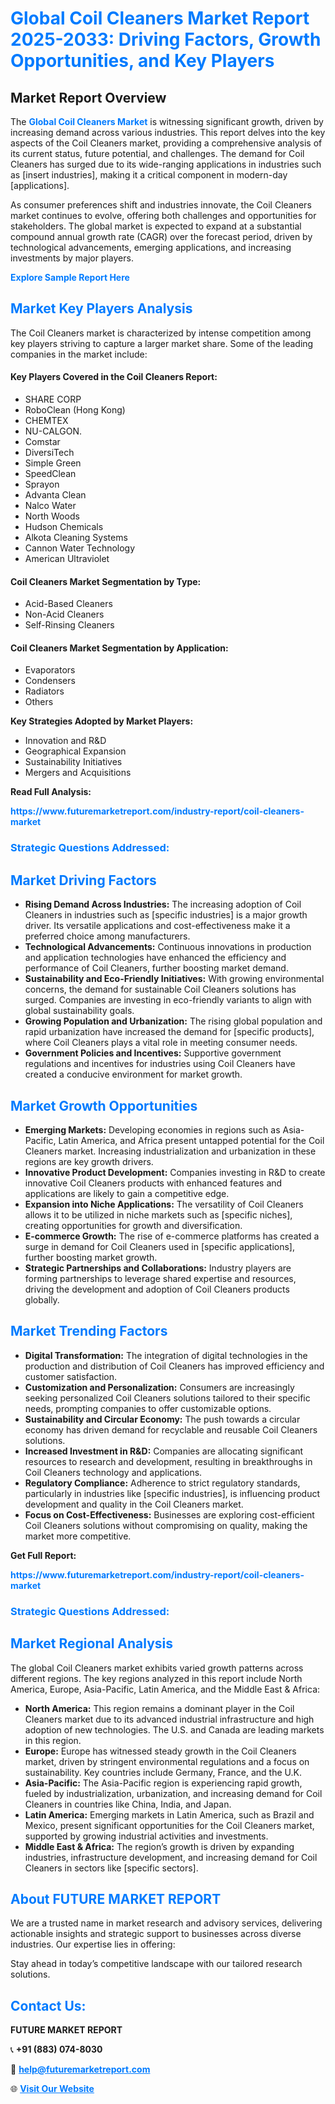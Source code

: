 <h1 style="color: #007BFF;">Global Coil Cleaners Market Report 2025-2033: Driving Factors, Growth Opportunities, and Key Players</h1>

<section id="overview">
<h2>Market Report Overview</h2>
<p>The <a href="https://www.futuremarketreport.com/industry-report/coil-cleaners-market" style="color: #007BFF; text-decoration: none;"><strong>Global Coil Cleaners Market</strong></a> is witnessing significant growth, driven by increasing demand across various industries. This report delves into the key aspects of the Coil Cleaners market, providing a comprehensive analysis of its current status, future potential, and challenges. The demand for Coil Cleaners has surged due to its wide-ranging applications in industries such as [insert industries], making it a critical component in modern-day [applications].</p>
<p>As consumer preferences shift and industries innovate, the Coil Cleaners market continues to evolve, offering both challenges and opportunities for stakeholders. The global market is expected to expand at a substantial compound annual growth rate (CAGR) over the forecast period, driven by technological advancements, emerging applications, and increasing investments by major players.</p>
</section>

<section id="overview">
<p><a href="https://www.futuremarketreport.com/request-sample/reportId=87661" style="color: #007BFF; text-decoration: none;"><strong>Explore Sample Report Here</strong></a></p>
</section>

<section id="key-players">
<h2 style="color: #007BFF;">Market Key Players Analysis</h2>
<p>The Coil Cleaners market is characterized by intense competition among key players striving to capture a larger market share. Some of the leading companies in the market include:</p>
<h4>Key Players Covered in the Coil Cleaners Report:</h4>
<ul><li>SHARE CORP</li><li>RoboClean (Hong Kong)</li><li>CHEMTEX</li><li>NU-CALGON.</li><li>Comstar</li><li>DiversiTech</li><li>Simple Green</li><li>SpeedClean</li><li>Sprayon</li><li>Advanta Clean</li><li>Nalco Water</li><li>North Woods</li><li>Hudson Chemicals</li><li>Alkota Cleaning Systems</li><li>Cannon Water Technology</li><li>American Ultraviolet</li></ul>
<h4>Coil Cleaners Market Segmentation by Type:</h4>
<ul><li>Acid-Based Cleaners</li><li>Non-Acid Cleaners</li><li>Self-Rinsing Cleaners</li></ul>

<h4>Coil Cleaners Market Segmentation by Application:</h4>
<ul><li>Evaporators</li><li>Condensers</li><li>Radiators</li><li>Others</li></ul>
<p><strong>Key Strategies Adopted by Market Players:</strong></p>
<ul>
<li>Innovation and R&D</li>
<li>Geographical Expansion</li>
<li>Sustainability Initiatives</li>
<li>Mergers and Acquisitions</li>
</ul>
</section>

<section>
<p><strong>Read Full Analysis: </strong></p><a href="https://www.futuremarketreport.com/industry-report/coil-cleaners-market" style="color: #007BFF; text-decoration: none;"><strong>https://www.futuremarketreport.com/industry-report/coil-cleaners-market</strong></a>
<h3 style="color: #007BFF;">Strategic Questions Addressed:</h3>
</section>

<section id="driving-factors">
<h2 style="color: #007BFF;">Market Driving Factors</h2>
<ul>
<li><strong>Rising Demand Across Industries:</strong> The increasing adoption of Coil Cleaners in industries such as [specific industries] is a major growth driver. Its versatile applications and cost-effectiveness make it a preferred choice among manufacturers.</li>
<li><strong>Technological Advancements:</strong> Continuous innovations in production and application technologies have enhanced the efficiency and performance of Coil Cleaners, further boosting market demand.</li>
<li><strong>Sustainability and Eco-Friendly Initiatives:</strong> With growing environmental concerns, the demand for sustainable Coil Cleaners solutions has surged. Companies are investing in eco-friendly variants to align with global sustainability goals.</li>
<li><strong>Growing Population and Urbanization:</strong> The rising global population and rapid urbanization have increased the demand for [specific products], where Coil Cleaners plays a vital role in meeting consumer needs.</li>
<li><strong>Government Policies and Incentives:</strong> Supportive government regulations and incentives for industries using Coil Cleaners have created a conducive environment for market growth.</li>
</ul>
</section>

<section id="growth-opportunities">
<h2 style="color: #007BFF;">Market Growth Opportunities</h2>
<ul>
<li><strong>Emerging Markets:</strong> Developing economies in regions such as Asia-Pacific, Latin America, and Africa present untapped potential for the Coil Cleaners market. Increasing industrialization and urbanization in these regions are key growth drivers.</li>
<li><strong>Innovative Product Development:</strong> Companies investing in R&D to create innovative Coil Cleaners products with enhanced features and applications are likely to gain a competitive edge.</li>
<li><strong>Expansion into Niche Applications:</strong> The versatility of Coil Cleaners allows it to be utilized in niche markets such as [specific niches], creating opportunities for growth and diversification.</li>
<li><strong>E-commerce Growth:</strong> The rise of e-commerce platforms has created a surge in demand for Coil Cleaners used in [specific applications], further boosting market growth.</li>
<li><strong>Strategic Partnerships and Collaborations:</strong> Industry players are forming partnerships to leverage shared expertise and resources, driving the development and adoption of Coil Cleaners products globally.</li>
</ul>
</section>

<section id="trending-factors">
<h2 style="color: #007BFF;">Market Trending Factors</h2>
<ul>
<li><strong>Digital Transformation:</strong> The integration of digital technologies in the production and distribution of Coil Cleaners has improved efficiency and customer satisfaction.</li>
<li><strong>Customization and Personalization:</strong> Consumers are increasingly seeking personalized Coil Cleaners solutions tailored to their specific needs, prompting companies to offer customizable options.</li>
<li><strong>Sustainability and Circular Economy:</strong> The push towards a circular economy has driven demand for recyclable and reusable Coil Cleaners solutions.</li>
<li><strong>Increased Investment in R&D:</strong> Companies are allocating significant resources to research and development, resulting in breakthroughs in Coil Cleaners technology and applications.</li>
<li><strong>Regulatory Compliance:</strong> Adherence to strict regulatory standards, particularly in industries like [specific industries], is influencing product development and quality in the Coil Cleaners market.</li>
<li><strong>Focus on Cost-Effectiveness:</strong> Businesses are exploring cost-efficient Coil Cleaners solutions without compromising on quality, making the market more competitive.</li>
</ul>
</section>

<section>
<p><strong>Get Full Report: </strong></p><a href="https://www.futuremarketreport.com/industry-report/coil-cleaners-market" style="color: #007BFF; text-decoration: none;"><strong>https://www.futuremarketreport.com/industry-report/coil-cleaners-market</strong></a>
<h3 style="color: #007BFF;">Strategic Questions Addressed:</h3>
</section>


<section id="regional-analysis">
<h2 style="color: #007BFF;">Market Regional Analysis</h2>
<p>The global Coil Cleaners market exhibits varied growth patterns across different regions. The key regions analyzed in this report include North America, Europe, Asia-Pacific, Latin America, and the Middle East & Africa:</p>
<ul>
<li><strong>North America:</strong> This region remains a dominant player in the Coil Cleaners market due to its advanced industrial infrastructure and high adoption of new technologies. The U.S. and Canada are leading markets in this region.</li>
<li><strong>Europe:</strong> Europe has witnessed steady growth in the Coil Cleaners market, driven by stringent environmental regulations and a focus on sustainability. Key countries include Germany, France, and the U.K.</li>
<li><strong>Asia-Pacific:</strong> The Asia-Pacific region is experiencing rapid growth, fueled by industrialization, urbanization, and increasing demand for Coil Cleaners in countries like China, India, and Japan.</li>
<li><strong>Latin America:</strong> Emerging markets in Latin America, such as Brazil and Mexico, present significant opportunities for the Coil Cleaners market, supported by growing industrial activities and investments.</li>
<li><strong>Middle East & Africa:</strong> The region’s growth is driven by expanding industries, infrastructure development, and increasing demand for Coil Cleaners in sectors like [specific sectors].</li>
</ul>
</section>

<footer>
<h2 style="color: #007BFF;">About FUTURE MARKET REPORT</h2>
<p>We are a trusted name in market research and advisory services, delivering actionable insights and strategic support to businesses across diverse industries. Our expertise lies in offering:</p>

<p>Stay ahead in today’s competitive landscape with our tailored research solutions.</p>

<h2 style="color: #007BFF;">Contact Us:</h2>
<p><strong>FUTURE MARKET REPORT</strong></p>
<p>📞 <strong>+91 (883) 074-8030</strong></p>
<p>📧 <strong><a href="mailto:help@futuremarketreport.com" style="color: #007BFF;">help@futuremarketreport.com</a></strong></p>
<p>🌐 <strong><a href="https://www.futuremarketreport.com/" style="color: #007BFF;">Visit Our Website</a></strong></p>
</footer>